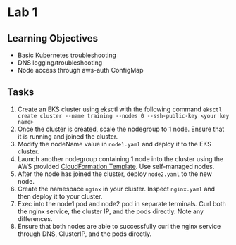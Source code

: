 Lab 1
===

Learning Objectives
---
* Basic Kubernetes troubleshooting
* DNS logging/troubleshooting
* Node access through aws-auth ConfigMap

Tasks
---
1. Create an EKS cluster using eksctl with the following command `eksctl create cluster --name training --nodes 0 --ssh-public-key <your key name>`
2. Once the cluster is created, scale the nodegroup to 1 node. Ensure that it is running and joined the cluster.
3. Modify the nodeName value in `node1.yaml` and deploy it to the EKS cluster. 
4. Launch another nodegroup containing 1 node into the cluster using the AWS provided [CloudFormation Template](ttps://docs.aws.amazon.com/eks/latest/userguide/launch-workers.html). Use self-managed nodes.
5. After the node has joined the cluster, deploy `node2.yaml` to the new node.
6. Create the namespace `nginx` in your cluster. Inspect `nginx.yaml` and then deploy it to your cluster. 
7. Exec into the node1 pod and node2 pod in separate terminals. Curl both the nginx service, the cluster IP, and the pods directly. Note any differences.
8. Ensure that both nodes are able to successfully curl the nginx service through DNS, ClusterIP, and the pods directly.
